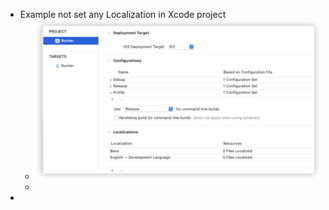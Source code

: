 - Example not set any Localization in Xcode project
	- ![image.png](../assets/image_1655284191132_0.png)
	-
-